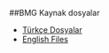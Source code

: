 ##BMG Kaynak dosyalar

* [Türkçe Dosyalar](https://github.com/PAU-Projects/BMG/blob/master/doc/tr/)
* [English Files](https://github.com/PAU-Projects/BMG/blob/master/doc/en/)